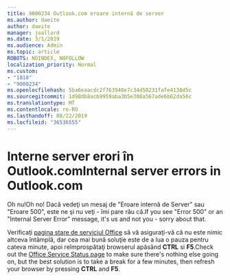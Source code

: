 ```yaml
---
title: 9000234 Outlook.com eroare internă de server
ms.author: daeite
author: daeite
manager: joallard
ms.date: 3/1/2019
ms.audience: Admin
ms.topic: article
ROBOTS: NOINDEX, NOFOLLOW
localization_priority: Normal
ms.custom:
- "1818"
- "9000234"
ms.openlocfilehash: 5ba6eaacdc2f763948e7c34d50231fafe4138d5c
ms.sourcegitcommit: 1d98db8acb9959aba3b5e308a567ade6b62da56c
ms.translationtype: MT
ms.contentlocale: ro-RO
ms.lasthandoff: 08/22/2019
ms.locfileid: "36536555"
---
```

# <a name="internal-server-errors-in-outlookcom"></a><span data-ttu-id="0726a-102">Interne server erori în Outlook.com</span><span class="sxs-lookup"><span data-stu-id="0726a-102">Internal server errors in Outlook.com</span></span>

<span data-ttu-id="0726a-103">Oh nu!</span><span class="sxs-lookup"><span data-stu-id="0726a-103">Oh no!</span></span> <span data-ttu-id="0726a-104">Dacă vedeţi un mesaj de "Eroare internă de Server" sau "Eroare 500", este ne şi nu veţi - îmi pare rău că.</span><span class="sxs-lookup"><span data-stu-id="0726a-104">If you see "Error 500" or an "Internal Server Error" message, it's us and not you - sorry about that.</span></span>

<span data-ttu-id="0726a-105">Verificaţi [pagina stare de serviciul Office](https://portal.office.com/servicestatus) să vă asiguraţi-vă că nu este nimic altceva întâmplă, dar cea mai bună soluţie este de a lua o pauza pentru cateva minute, apoi reîmprospătaţi browserul apăsând **CTRL** si **F5**.</span><span class="sxs-lookup"><span data-stu-id="0726a-105">Check out the [Office Service Status page](https://portal.office.com/servicestatus) to make sure there's nothing else going on, but the best solution is to take a break for a few minutes, then refresh your browser by pressing **CTRL** and **F5**.</span></span>